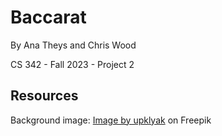 # Baccarat

By Ana Theys and Chris Wood

CS 342 - Fall 2023 - Project 2

## Resources

Background image: <a href="https://www.freepik.com/free-vector/green-casino-poker-table-texture-game-background_48197468. htm#query=card%20game%20background&position=11&from_view=keyword&track=ais">Image by upklyak</a> on Freepik

